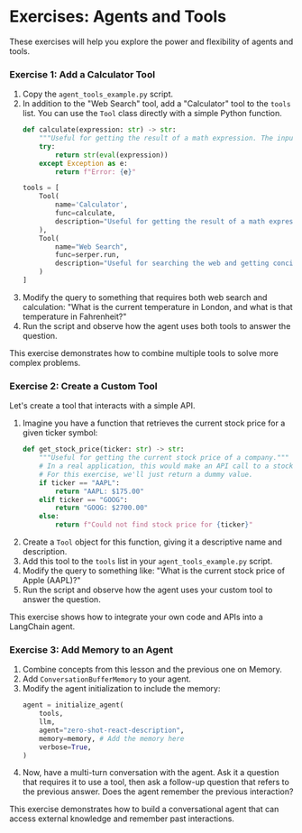 # Exercises: Agents and Tools

These exercises will help you explore the power and flexibility of agents and tools.

### Exercise 1: Add a Calculator Tool

1.  Copy the `agent_tools_example.py` script.
2.  In addition to the "Web Search" tool, add a "Calculator" tool to the `tools` list. You can use the `Tool` class directly with a simple Python function.
    ```python
    def calculate(expression: str) -> str:
        """Useful for getting the result of a math expression. The input should be a valid Python expression."""
        try:
            return str(eval(expression))
        except Exception as e:
            return f"Error: {e}"

    tools = [
        Tool(
            name='Calculator',
            func=calculate,
            description="Useful for getting the result of a math expression. The input should be a valid Python expression."
        ),
        Tool(
            name="Web Search",
            func=serper.run,
            description="Useful for searching the web and getting concise answers to factual questions.",
        )
    ]
    ```
3.  Modify the query to something that requires both web search and calculation: "What is the current temperature in London, and what is that temperature in Fahrenheit?"
4.  Run the script and observe how the agent uses both tools to answer the question.

This exercise demonstrates how to combine multiple tools to solve more complex problems.

### Exercise 2: Create a Custom Tool

Let's create a tool that interacts with a simple API.

1.  Imagine you have a function that retrieves the current stock price for a given ticker symbol:
    ```python
    def get_stock_price(ticker: str) -> str:
        """Useful for getting the current stock price of a company."""
        # In a real application, this would make an API call to a stock data provider.
        # For this exercise, we'll just return a dummy value.
        if ticker == "AAPL":
            return "AAPL: $175.00"
        elif ticker == "GOOG":
            return "GOOG: $2700.00"
        else:
            return f"Could not find stock price for {ticker}"
    ```
2.  Create a `Tool` object for this function, giving it a descriptive name and description.
3.  Add this tool to the `tools` list in your `agent_tools_example.py` script.
4.  Modify the query to something like: "What is the current stock price of Apple (AAPL)?"
5.  Run the script and observe how the agent uses your custom tool to answer the question.

This exercise shows how to integrate your own code and APIs into a LangChain agent.

### Exercise 3: Add Memory to an Agent

1.  Combine concepts from this lesson and the previous one on Memory.
2.  Add `ConversationBufferMemory` to your agent.
3.  Modify the agent initialization to include the memory:
    ```python
    agent = initialize_agent(
        tools,
        llm,
        agent="zero-shot-react-description",
        memory=memory, # Add the memory here
        verbose=True,
    )
    ```
4.  Now, have a multi-turn conversation with the agent. Ask it a question that requires it to use a tool, then ask a follow-up question that refers to the previous answer. Does the agent remember the previous interaction?

This exercise demonstrates how to build a conversational agent that can access external knowledge and remember past interactions.
